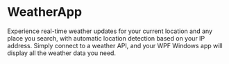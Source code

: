 # WeatherApp
Experience real-time weather updates for your current location and any place you search, with automatic location detection based on your IP address. Simply connect to a weather API, and your WPF Windows app will display all the weather data you need.
